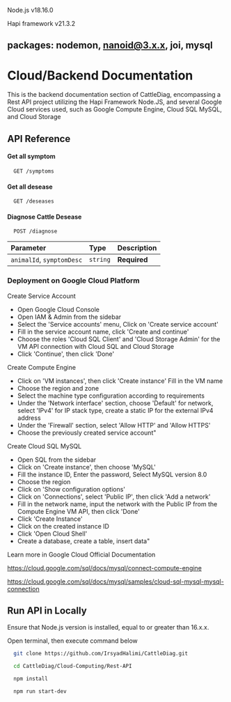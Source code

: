 Node.js
v18.16.0

Hapi framework
v21.3.2

packages: nodemon, nanoid@3.x.x, joi, mysql
--------------------------------------------

# Cloud/Backend Documentation

This is the backend documentation section of CattleDiag, encompassing a Rest API project utilizing the Hapi Framework Node.JS, and several Google Cloud services used, such as Google Compute Engine, Cloud SQL MySQL, and Cloud Storage






## API Reference

#### Get all symptom

```http
  GET /symptoms
```

#### Get all desease

```http
  GET /deseases
```

#### Diagnose Cattle Desease

```http
  POST /diagnose
```

| Parameter | Type     | Description                       |
| :-------- | :------- | :-------------------------------- |
| `animalId`, `symptomDesc`      | `string` | **Required** |



### Deployment on Google Cloud Platform

Create Service Account
- Open Google Cloud Console
- Open IAM & Admin from the sidebar
- Select the 'Service accounts' menu, Click on 'Create service account'
- Fill in the service account name, click 'Create and continue'
- Choose the roles 'Cloud SQL Client' and 'Cloud Storage Admin' for the VM API connection with Cloud SQL and Cloud Storage
- Click 'Continue', then click 'Done'

Create Compute Engine
- Click on 'VM instances', then click 'Create instance' Fill in the VM name
- Choose the region and zone
- Select the machine type configuration according to requirements
- Under the 'Network interface' section, choose 'Default' for network, select 'IPv4' for IP stack type, create a static IP for the external IPv4 address
- Under the 'Firewall' section, select 'Allow HTTP' and 'Allow HTTPS'
- Choose the previously created service account"

Create Cloud SQL MySQL
- Open SQL from the sidebar
- Click on 'Create instance', then choose 'MySQL'
- Fill the instance ID, Enter the password, Select MySQL version 8.0
- Choose the region
- Click on 'Show configuration options'
- Click on 'Connections', select 'Public IP', then click 'Add a network'
- Fill in the network name, input the network with the Public IP from the Compute Engine VM API, then click 'Done'
- Click 'Create Instance'
- Click on the created instance ID
- Click 'Open Cloud Shell'
- Create a database, create a table, insert data"

Learn more in Google Cloud Official Documentation

https://cloud.google.com/sql/docs/mysql/connect-compute-engine

https://cloud.google.com/sql/docs/mysql/samples/cloud-sql-mysql-mysql-connection



## Run API in Locally
Ensure that Node.js version is installed, equal to or greater than 16.x.x.

Open terminal, then execute command below

```bash
  git clone https://github.com/IrsyadHalimi/CattleDiag.git

```
```bash
  cd CattleDiag/Cloud-Computing/Rest-API
```
```bash
  npm install
```
```bash
  npm run start-dev
```
    
